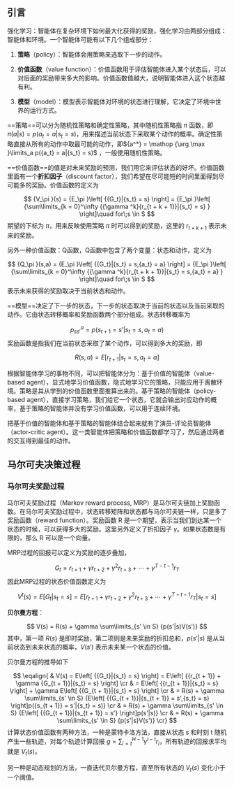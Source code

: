 
## 引言

强化学习：智能体在复杂环境下如何最大化获得的奖励，强化学习由两部分组成：智能体和环境。一个智能体可能有以下几个组成部分：


1. **策略**（policy）：智能体会用策略来选取下一步的动作。

2. **价值函数**（value function）：价值函数用于评估智能体进入某个状态后，可以对后面的奖励带来多大的影响。价值函数值越大，说明智能体进入这个状态越有利。

3. **模型**（model）：模型表示智能体对环境的状态进行理解，它决定了环境中世界的运行方式。


==策略==可以分为随机性策略和确定性策略，其中随机性策略指 $\pi$ 函数，即 $\pi(a|s)=p(a_{t}=a|s_{t}=s)$，用来描述当前状态下采取某个动作的概率。确定性策略直接从所有的动作中取最可能的动作，即${a^*} = \mathop {\arg \max }\limits_a p({a_t} = a|{s_t} = s)$ ，一般使用随机性策略。

==价值函数==的值是对未来奖励的预测，我们用它来评估状态的好坏。价值函数里面有一个**折扣因子**（discount factor），我们希望在尽可能短的时间里面得到尽可能多的奖励。价值函数的定义为

$$
{V_\pi }(s) = {E_\pi }\left[ {{G_t}|{s_t} = s} \right] = {E_\pi }\left[ {\sum\limits_{k = 0}^\infty  {{\gamma ^k}{r_{t + k + 1}}|{s_t} = s} } \right]\quad for\;s \in S
$$
期望的下标为 $\pi$，用来反映使用策略 $\pi$ 时可以得到的奖励，这里的 $r_{t+k+1}$ 表示未来的奖励。

另外一种价值函数：Q函数，Q函数中包含了两个变量：状态和动作，定义为

$$
{Q_\pi }(s,a) = {E_\pi }\left[ {{G_t}|{s_t} = s,{a_t} = a} \right] = {E_\pi }\left[ {\sum\limits_{k = 0}^\infty  {{\gamma ^k}{r_{t + k + 1}}|{s_t} = s,{a_t} = a} } \right]\quad for\;s \in S
$$
表示未来获得的奖励取决于当前状态和动作。

==模型==决定了下一步的状态，下一步的状态取决于当前的状态以及当前采取的动作。它由状态转移概率和奖励函数两个部分组成。状态转移概率为

$$
p_{ss'}^a = p({s_{t + 1}} = s'|{s_t} = s,{a_t} = a)
$$
奖励函数是指我们在当前状态采取了某个动作，可以得到多大的奖励，即

$$
R(s,a) = E\left[ {{r_{t + 1}}|{s_t} = s,{a_t} = a} \right]
$$

根据智能体学习的事物不同，可以把智能体分为：基于价值的智能体（value-based agent），显式地学习价值函数，隐式地学习它的策略，只能应用于离散环境。策略是其从学到的价值函数里面推算出来的。基于策略的智能体（policy-based agent），直接学习策略，我们给它一个状态，它就会输出对应动作的概率，基于策略的智能体并没有学习价值函数，可以用于连续环境。

把基于价值的智能体和基于策略的智能体结合起来就有了演员-评论员智能体（actor-critic agent）。这一类智能体把策略和价值函数都学习了，然后通过两者的交互得到最佳的动作。


## 马尔可夫决策过程


### 马尔可夫奖励过程

马尔可夫奖励过程（Markov reward process, MRP）是马尔可夫链加上奖励函数。在马尔可夫奖励过程中，状态转移矩阵和状态都与马尔可夫链一样，只是多了奖励函数（reward function）。奖励函数 R 是一个期望，表示当我们到达某一个状态的时候，可以获得多大的奖励。这里另外定义了折扣因子 $\gamma$。如果状态数是有限的，那么 R 可以是一个向量。

MRP过程的回报可以定义为奖励的逐步叠加，

$$
{G_t} = {r_{t + 1}} + \gamma {r_{t + 2}} + {\gamma ^2}{r_{t + 3}} +  \cdots  + {\gamma ^{T - t - 1}}{r_T}
$$
因此MRP过程的状态价值函数定义为

$$
{V^t}(s) = E\left[ {{G_t}|{s_t} = s} \right] = E\left[ {{r_{t + 1}} + \gamma {r_{t + 2}} + {\gamma ^2}{r_{t + 3}} +  \cdots  + {\gamma ^{T - t - 1}}{r_T}|{s_t} = s} \right]
$$

**贝尔曼方程**：

$$
V(s) = R(s) + \gamma \sum\limits_{s' \in S} {p(s'|s)V(s')} 
$$
其中，第一项 $R(s)$ 是即时奖励，第二项则是未来奖励的折扣总和，$p(s'|s)$ 是从当前状态到未来状态的概率，$V(s')$ 表示未来某一个状态的价值。

贝尔曼方程的推导如下

$$
\eqalign{
  & V(s) = E\left[ {{G_t}|{s_t} = s} \right] = E\left[ {{r_{t + 1}} + \gamma {G_{t + 1}}|{s_t} = s} \right]  \cr 
  &  = E\left[ {{r_{t + 1}}|{s_t} = s} \right] + \gamma E\left[ {{G_{t + 1}}|{s_t} = s} \right]  \cr 
  &  = R(s) + \gamma \sum\limits_{s' \in S} {E\left[ {{G_{t + 1}}|{s_{t + 1}} = s',{s_t} = s} \right]p({s_{t + 1}} = s'|{s_t} = s)}   \cr 
  &  = R(s) + \gamma \sum\limits_{s' \in S} {E\left[ {{G_{t + 1}}|{s_{t + 1}} = s'} \right]p(s'|s)}   \cr 
  &  = R(s) + \gamma \sum\limits_{s' \in S} {p(s'|s)V(s')}  \cr} 
$$
计算状态价值函数有两种方法，一种是蒙特卡洛方法，直接从状态 s 和时刻 t 随机产生一些轨迹，对每个轨迹计算回报 $g = \sum\nolimits_{i = t}^{H - 1} {{\gamma ^{i - t}}{r_i}}$，所有轨迹的回报求平均就是 $V_t(s)$。

另一种是动态规划的方法，一直迭代贝尔曼方程，直至所有状态的 $V_t(s)$ 变化小于一个阈值。





